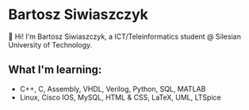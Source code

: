 # Bartosz Siwiaszczyk

👋 Hi! I'm Bartosz Siwiaszczyk, a ICT/Teleinformatics student @ Silesian University of Technology.

## What I'm learning:

- C++, C, Assembly, VHDL, Verilog, Python, SQL, MATLAB
- Linux, Cisco IOS, MySQL, HTML & CSS, LaTeX, UML, LTSpice
